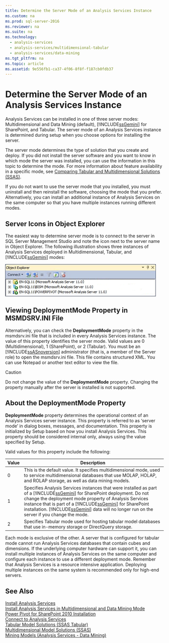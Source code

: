 ```yaml
---
title: Determine the Server Mode of an Analysis Services Instance
ms.custom: na
ms.prod: sql-server-2016
ms.reviewer: na
ms.suite: na
ms.technology: 
  - analysis-services
  - analysis-services/multidimensional-tabular
  - analysis-services/data-mining
ms.tgt_pltfrm: na
ms.topic: article
ms.assetid: 9e556fb1-ca37-4f06-8f8f-f187cb0fdb37
---
```

# Determine the Server Mode of an Analysis Services Instance
  Analysis Services can be installed in one of three server modes: Multidimensional and Data Mining \(default\), [!INCLUDE[ssGemini](../../Token/Other/ssGemini_md.md)] for SharePoint, and Tabular. The server mode of an Analysis Services instance is determined during setup when you choose options for installing the server.  
  
 The server mode determines the type of solution that you create and deploy. If you did not install the server software and you want to know in which mode the server was installed, you can use the information in this topic to determine the mode. For more information about feature availability in a specific mode, see [Comparing Tabular and Multidimensional Solutions &#40;SSAS&#41;](../../Topics/TopicNameNotContainA/Comparing-Tabular-and-Multidimensional-Solutions--SSAS-.md).  
  
 If you do not want to use the server mode that you installed, you must uninstall and then reinstall the software, choosing the mode that you prefer. Alternatively, you can install an additional instance of Analysis Services on the same computer so that you have multiple instances running different modes.  
  
## Server Icons in Object Explorer  
 The easiest way to determine server mode is to connect to the server in SQL Server Management Studio and note the icon next to the server name in Object Explorer. The following illustration shows three instances of Analysis Services deployed in Multidimensional, Tabular, and [!INCLUDE[ssGemini](../../Token/Other/ssGemini_md.md)] modes:  
  
 ![Object Explorer icons for each server mode](../../Images/Image/ImageNotContaina/SSAS_SSMS_ServerModes.gif "SSAS_SSMS_ServerModes")  
  
## Viewing DeploymentMode Property in MSMDSRV.INI File  
 Alternatively, you can check the **DeploymentMode** property in the msmdsrv.ini file that is included in every Analysis Services instance. The value of this property identifies the server mode. Valid values are 0 \(Multidimensional\), 1 \(SharePoint\), or 2 \(Tabular\). You must be an [!INCLUDE[ssASnoversion](../../Token/Other/ssASnoversion_md.md)] administrator \(that is, a member of the Server role\) to open the msmdsrv.ini file. This file contains structured XML. You can use Notepad or another text editor to view the file.  
  
> [!CAUTION]  
>  Do not change the value of the **DeploymentMode** property. Changing the property manually after the server is installed is not supported.  
  
## About the DeploymentMode Property  
 **DeploymentMode** property determines the operational context of an Analysis Services server instance. This property is referred to as ‘server mode’ in dialog boxes, messages, and documentation. This property is initialized by Setup based on how you install Analysis Services. This property should be considered internal only, always using the value specified by Setup.  
  
 Valid values for this property include the following:  
  
|Value|Description|  
|-----------|-----------------|  
|0|This is the default value. It specifies multidimensional mode, used to service multidimensional databases that use MOLAP, HOLAP, and ROLAP storage, as well as data mining models.|  
|1|Specifies Analysis Services instances that were installed as part of a [!INCLUDE[ssGemini](../../Token/Other/ssGemini_md.md)] for SharePoint deployment. Do not change the deployment mode property of Analysis Services instance that is part of a [!INCLUDE[ssGemini](../../Token/Other/ssGemini_md.md)] for SharePoint installation. [!INCLUDE[ssGemini](../../Token/Other/ssGemini_md.md)] data will no longer run on the server if you change the mode.|  
|2|Specifies Tabular mode used for hosting tabular model databases that use in\-memory storage or DirectQuery storage.|  
  
 Each mode is exclusive of the other. A server that is configured for tabular mode cannot run Analysis Services databases that contain cubes and dimensions. If the underlying computer hardware can support it, you can install multiple instances of Analysis Services on the same computer and configure each instance to use a different deployment mode. Remember that Analysis Services is a resource intensive application. Deploying multiple instances on the same system is recommended only for high\-end servers.  
  
## See Also  
 [Install Analysis Services](../../Topics/TopicNameNotContainA/Install-Analysis-Services.md)   
 [Install Analysis Services in Multidimensional and Data Mining Mode](../../Topics/TopicNameNotContainA/Install-Analysis-Services-in-Multidimensional-and-Data-Mining-Mode.md)   
 [Power Pivot for SharePoint 2010 Installation](assetId:///8d47dde7-c941-4280-a934-e2fe3f9a938f)   
 [Connect to Analysis Services](../../Topics/TopicNameNotContainA/Connect-to-Analysis-Services.md)   
 [Tabular Model Solutions &#40;SSAS Tabular&#41;](../../Topics/TopicNameNotContainA/Tabular-Model-Solutions--SSAS-Tabular-.md)   
 [Multidimensional Model Solutions &#40;SSAS&#41;](../../Topics/TopicNameNotContainA/Multidimensional-Model-Solutions--SSAS-.md)   
 [Mining Models &#40;Analysis Services - Data Mining&#41;](../../Topics/TopicNameNotContainA/Mining-Models--Analysis-Services---Data-Mining-.md)  
  
  